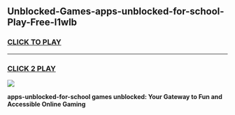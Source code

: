 
## Unblocked-Games-apps-unblocked-for-school-Play-Free-l1wlb
<h3>
<a href="https://premium76.site?title=apps-unblocked-for-school&ref=21A">CLICK TO PLAY</a></h3>
<hr>

<h3>
<a href="https://premium76.site?title=apps-unblocked-for-school&ref=21A">CLICK 2 PLAY</a>
  
</h3>

<a href="https://premium76.site?title=apps-unblocked-for-school&ref=21A"><img src="https://clearcache.store/games.png"></a>


**apps-unblocked-for-school games unblocked: Your Gateway to Fun and Accessible Online Gaming**
